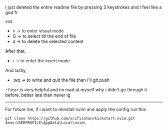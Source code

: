 I just deleted the entire readme file by pressing 3 keystrokes and i feel like a god fr

`vGd`
- v -> to enter visual mode
- G -> to select till the end of file
- d -> to delete the selected content

After that, 
- i -> to enter the insert mode

And lastly,
- :wq -> to write and quit the file then i'll git push

`:Tutor` is very helpful and im mad at myself why i didn't go through it before.
better late than never ig

---
For future me, if i want to reinstall nvim and apply the config run this
```
git clone https://github.com/scifisatan/kickstart.nvim.git $env:USERPROFILE\AppData\Local\nvim\
```
